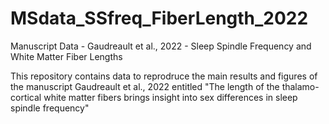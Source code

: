 # MSdata_SSfreq_FiberLength_2022
Manuscript Data - Gaudreault et al., 2022 - Sleep Spindle Frequency and White Matter Fiber Lengths

This repository contains data to reprodruce the main results and figures of the manuscript Gaudreault et al., 2022 entitled "The length of the thalamo-cortical white matter fibers brings insight into sex differences in sleep spindle frequency"
